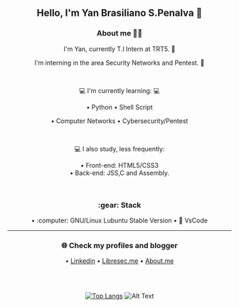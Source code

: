 <div align="center">
  <h2>Hello, I'm Yan Brasiliano S.Penalva 🦉</h2>
   
  <h3>About me 👨‍💻</h3>

   I'm Yan, currently T.I Intern at TRT5. :briefcase: <br>

   I'm interning in the area Security Networks and Pentest. 🔰<br> 
  
  <br>
  
  💻 I'm currently learning: :computer:<br>

  • Python    • Shell Script 
  
  • Computer Networks • Cybersecurity/Pentest
  
  <br>
  
  💻 I also study, less frequently: 
    
  • Front-end: HTML5/CSS3<br>
  • Back-end: JSS,C and Assembly.
  
   <br>
  
  <h3>:gear: Stack </h3>
  • :computer: GNU/Linux Lubuntu Stable Version • 🔅 VsCode <br>
  
  <hr>
  
  <h3>🌐 Check my profiles and blogger</h3>

  • [Linkedin](https://www.linkedin.com/in/yan-brasiliano/) 
  • [Libresec.me](https://www.libresec.me/)
  • [About.me](https://about.me/brasiliano/)
  
  <br>
  <br>

[![Top Langs](https://github-readme-stats.vercel.app/api/top-langs/?username=yanbrasiliano&layout=compact&theme=dracula)](https://github.com/anuraghazra/github-readme-stats)
![Alt Text](https://user-images.githubusercontent.com/5713670/87202985-820dcb80-c2b6-11ea-9f56-7ec461c497c3.gif)

<!--==[![Anurag's github stats](https://github-readme-stats.vercel.app/api?username=yanbrasiliano&show_icons=true&theme=dracula)](https://github.com/anuraghazra/github-readme-stats)-->




